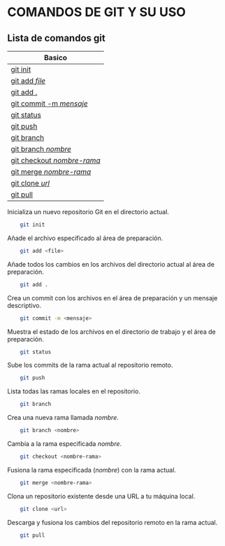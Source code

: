 COMANDOS DE GIT Y SU USO
========================

Lista de comandos git
----------------------

| Basico | 
| ------ | 
| [git init](./git-init.md) | 
| [git add *file*](./git-add.md) | 
| [git add .](./git-add.md) | 
| [git commit -m *mensaje*](#cuatro) | 
| [git status](#cinco) | 
| [git push](#seis) | 
| [git branch](#siete) | 
| [git branch *nombre*](#ocho) |
| [git checkout *nombre-rama*](#nueve) |
| [git merge *nombre-rama*](#diez) |
| [git clone *url*](#once) | 
| [git pull](#doce) | 



Inicializa un nuevo repositorio Git en el directorio actual.

```bash
    git init 
```

Añade el archivo especificado al área de preparación.

```bash
    git add <file>
```

Añade todos los cambios en los archivos del directorio actual al área de preparación.

```bash
    git add .
```

Crea un commit con los archivos en el área de preparación y un mensaje descriptivo.

```bash
    git commit -m <mensaje>
```

Muestra el estado de los archivos en el directorio de trabajo y el área de preparación.

```bash
    git status
```

Sube los commits de la rama actual al repositorio remoto.

```bash
    git push
```

Lista todas las ramas locales en el repositorio.

```bash
    git branch
```

Crea una nueva rama llamada *nombre*.

```bash
    git branch <nombre>
```

Cambia a la rama especificada *nombre*.

```bash
    git checkout <nombre-rama>
```

Fusiona la rama especificada (*nombre*) con la rama actual.

```bash
    git merge <nombre-rama>
```

Clona un repositorio existente desde una URL a tu máquina local.

```bash
    git clone <url>
```

Descarga y fusiona los cambios del repositorio remoto en la rama actual.

```bash
    git pull
```

